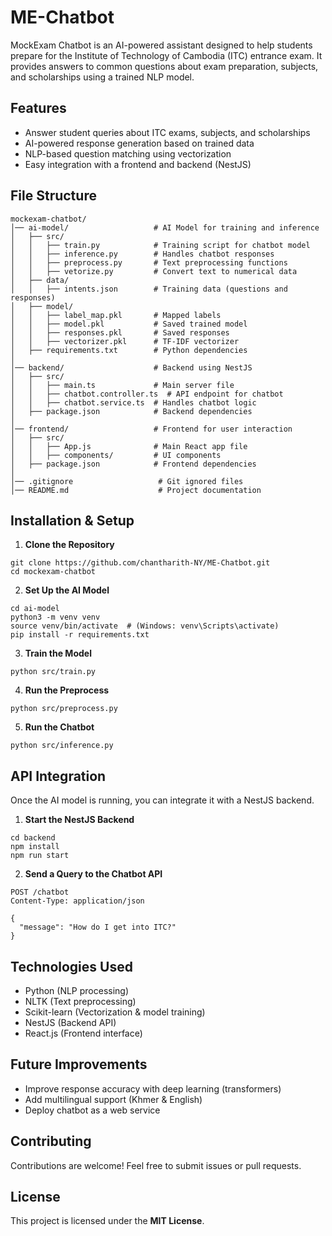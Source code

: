 # ME-Chatbot
MockExam Chatbot is an AI-powered assistant designed to help students prepare for the Institute of Technology of Cambodia (ITC) entrance exam. It provides answers to common questions about exam preparation, subjects, and scholarships using a trained NLP model.

## Features
- Answer student queries about ITC exams, subjects, and scholarships
- AI-powered response generation based on trained data
- NLP-based question matching using vectorization
- Easy integration with a frontend and backend (NestJS)

## File Structure
```
mockexam-chatbot/
│── ai-model/                   # AI Model for training and inference
│   ├── src/
│   │   ├── train.py            # Training script for chatbot model
│   │   ├── inference.py        # Handles chatbot responses
│   │   ├── preprocess.py       # Text preprocessing functions
│   │   ├── vetorize.py         # Convert text to numerical data
│   ├── data/
│   │   ├── intents.json        # Training data (questions and responses)
│   ├── model/
│   │   ├── label_map.pkl       # Mapped labels
│   │   ├── model.pkl           # Saved trained model
│   │   ├── responses.pkl       # Saved responses
│   │   ├── vectorizer.pkl      # TF-IDF vectorizer
│   ├── requirements.txt        # Python dependencies
│
│── backend/                    # Backend using NestJS
│   ├── src/
│   │   ├── main.ts             # Main server file
│   │   ├── chatbot.controller.ts  # API endpoint for chatbot
│   │   ├── chatbot.service.ts  # Handles chatbot logic
│   ├── package.json            # Backend dependencies
│
│── frontend/                   # Frontend for user interaction
│   ├── src/
│   │   ├── App.js              # Main React app file
│   │   ├── components/         # UI components
│   ├── package.json            # Frontend dependencies
│
│── .gitignore                   # Git ignored files
│── README.md                    # Project documentation
```

## Installation & Setup
1. **Clone the Repository**
```
git clone https://github.com/chantharith-NY/ME-Chatbot.git
cd mockexam-chatbot
```

2. **Set Up the AI Model**
```
cd ai-model
python3 -m venv venv
source venv/bin/activate  # (Windows: venv\Scripts\activate)
pip install -r requirements.txt
```

3. **Train the Model**
```
python src/train.py
```

4. **Run the Preprocess**
```
python src/preprocess.py
```

5. **Run the Chatbot**
```
python src/inference.py
```

## API Integration
Once the AI model is running, you can integrate it with a NestJS backend.
1. **Start the NestJS Backend**
```
cd backend
npm install
npm run start
```

2. **Send a Query to the Chatbot API**
```
POST /chatbot
Content-Type: application/json

{
  "message": "How do I get into ITC?"
}
```

## Technologies Used
- Python (NLP processing)
- NLTK (Text preprocessing)
- Scikit-learn (Vectorization & model training)
- NestJS (Backend API)
- React.js (Frontend interface)

## Future Improvements
- Improve response accuracy with deep learning (transformers)
- Add multilingual support (Khmer & English)
- Deploy chatbot as a web service

## Contributing
Contributions are welcome! Feel free to submit issues or pull requests.

## License
This project is licensed under the **MIT License**.